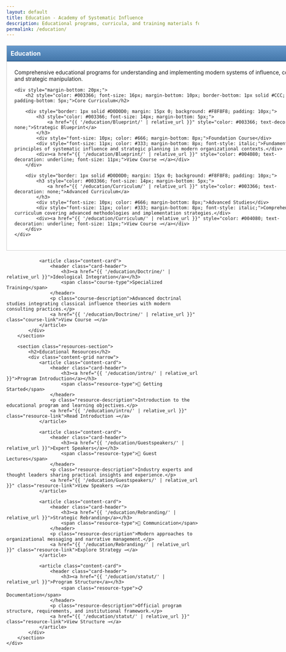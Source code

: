 ```yaml
---
layout: default
title: Education - Academy of Systematic Influence
description: Educational programs, curricula, and training materials for mastering modern influence systems
permalink: /education/
---
```


<div style="width: 760px; margin: 20px auto; background: #fff; border: 1px solid #CCC; padding: 20px;">
    <div style="background: linear-gradient(#6699CC, #4477AA); color: #fff; padding: 10px; font-weight: bold; font-size: 16px; border-bottom: 1px solid #003366; margin: -20px -20px 20px -20px;">Education</div>
    <p>Comprehensive educational programs for understanding and implementing modern systems of influence, control, and strategic manipulation.</p>

    <div style="margin-bottom: 20px;">
        <h2 style="color: #003366; font-size: 16px; margin-bottom: 10px; border-bottom: 1px solid #CCC; padding-bottom: 5px;">Core Curriculum</h2>
        
        <div style="border: 1px solid #D0D0D0; margin: 15px 0; background: #F8F8F8; padding: 10px;">
            <h3 style="color: #003366; font-size: 14px; margin-bottom: 5px;">
                <a href="{{ '/education/Blueprint/' | relative_url }}" style="color: #003366; text-decoration: none;">Strategic Blueprint</a>
            </h3>
            <div style="font-size: 10px; color: #666; margin-bottom: 8px;">Foundation Course</div>
            <div style="font-size: 11px; color: #333; margin-bottom: 8px; font-style: italic;">Fundamental principles of systematic influence and strategic planning in modern organizational contexts.</div>
            <div><a href="{{ '/education/Blueprint/' | relative_url }}" style="color: #004080; text-decoration: underline; font-size: 11px;">View Course →</a></div>
        </div>

        <div style="border: 1px solid #D0D0D0; margin: 15px 0; background: #F8F8F8; padding: 10px;">
            <h3 style="color: #003366; font-size: 14px; margin-bottom: 5px;">
                <a href="{{ '/education/Curriculum/' | relative_url }}" style="color: #003366; text-decoration: none;">Advanced Curriculum</a>
            </h3>
            <div style="font-size: 10px; color: #666; margin-bottom: 8px;">Advanced Studies</div>
            <div style="font-size: 11px; color: #333; margin-bottom: 8px; font-style: italic;">Comprehensive curriculum covering advanced methodologies and implementation strategies.</div>
            <div><a href="{{ '/education/Curriculum/' | relative_url }}" style="color: #004080; text-decoration: underline; font-size: 11px;">View Course →</a></div>
        </div>
    </div>
</div>

                <article class="content-card">
                    <header class="card-header">
                        <h3><a href="{{ '/education/Doctrine/' | relative_url }}">Ideological Integration</a></h3>
                        <span class="course-type">Specialized Training</span>
                    </header>
                    <p class="course-description">Advanced doctrinal studies integrating classical influence theories with modern consulting practices.</p>
                    <a href="{{ '/education/Doctrine/' | relative_url }}" class="course-link">View Course →</a>
                </article>
            </div>
        </section>

        <section class="resources-section">
            <h2>Educational Resources</h2>
            <div class="content-grid narrow">
                <article class="content-card">
                    <header class="card-header">
                        <h3><a href="{{ '/education/intro/' | relative_url }}">Program Introduction</a></h3>
                        <span class="resource-type">📖 Getting Started</span>
                    </header>
                    <p class="resource-description">Introduction to the educational program and learning objectives.</p>
                    <a href="{{ '/education/intro/' | relative_url }}" class="resource-link">Read Introduction →</a>
                </article>

                <article class="content-card">
                    <header class="card-header">
                        <h3><a href="{{ '/education/Guestspeakers/' | relative_url }}">Expert Speakers</a></h3>
                        <span class="resource-type">🎤 Guest Lectures</span>
                    </header>
                    <p class="resource-description">Industry experts and thought leaders sharing practical insights and experience.</p>
                    <a href="{{ '/education/Guestspeakers/' | relative_url }}" class="resource-link">View Speakers →</a>
                </article>

                <article class="content-card">
                    <header class="card-header">
                        <h3><a href="{{ '/education/Rebranding/' | relative_url }}">Strategic Rebranding</a></h3>
                        <span class="resource-type">🎨 Communication</span>
                    </header>
                    <p class="resource-description">Modern approaches to organizational messaging and narrative management.</p>
                    <a href="{{ '/education/Rebranding/' | relative_url }}" class="resource-link">Explore Strategy →</a>
                </article>

                <article class="content-card">
                    <header class="card-header">
                        <h3><a href="{{ '/education/statut/' | relative_url }}">Program Structure</a></h3>
                        <span class="resource-type">📋 Documentation</span>
                    </header>
                    <p class="resource-description">Official program structure, requirements, and institutional framework.</p>
                    <a href="{{ '/education/statut/' | relative_url }}" class="resource-link">View Structure →</a>
                </article>
            </div>
        </section>
    </div>
</div>
